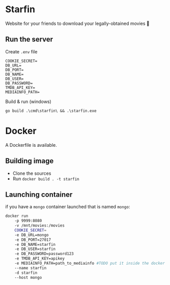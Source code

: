 # Starfin

Website for your friends to download your legally-obtained movies 🤫

## Run the server

Create `.env` file

```
COOKIE_SECRET=
DB_URL=
DB_PORT=
DB_NAME=
DB_USER=
DB_PASSWORD=
TMDB_API_KEY=
MEDIAINFO_PATH=
```

Build & run (windows)

```
go build .\cmd\starfin\ && .\starfin.exe
```

# Docker

A Dockerfile is available.

## Building image

- Clone the sources
- Run `docker build . -t starfin`

## Launching container

if you have a `mongo` container launched that is named `mongo`:
```sh
docker run 
    -p 9999:8080 
    -v /mnt/movies:/movies 
    COOKIE_SECRET=
    -e DB_URL=mongo
    -e DB_PORT=27017
    -e DB_NAME=starfin
    -e DB_USER=starfin
    -e DB_PASSWORD=password123
    -e TMDB_API_KEY=apikey
    -e MEDIAINFO_PATH=path_to_mediainfo #TODO put it inside the docker
    --name starfin 
    -d starfin 
    --host mongo
``` 

